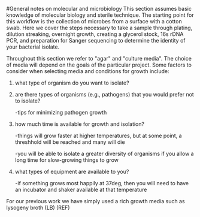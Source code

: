 #General notes on molecular and microbiology
This section assumes basic knowledge of molecular biology and sterile technique. The starting point for this workflow is the collection of microbes from a surface with a cotton swab. Here we cover the steps necessary to take a sample through plating, dilution streaking, overnight growth, creating a glycerol stock, 16s rDNA PCR, and preparation for Sanger sequencing to determine the identity of your bacterial isolate.  

Throughout this section we refer to "agar" and "culture media". The choice of media will depend on the goals of the particular project. Some factors to consider when selecting media and conditions for growth include: 

1) what type of organism do you want to isolate?

2) are there types of organisms (e.g., pathogens) that you would prefer not to isolate?

	\-tips for minimizing pathogen growth

3) how much time is available for growth and isolation?

	\-things will grow faster at higher temperatures, but at some point, a threshhold will be reached and many will die

	\-you will be able to isolate a greater diversity of organisms if you allow a long time for slow-growing things to grow
	
4) what types of equipment are available to you?

	\-if something grows most happily at 37deg, then you will need to have an incubator and shaker available at that temperature

 For our previous work we have simply used a rich growth media such as lysogeny broth (LB) (REF)
